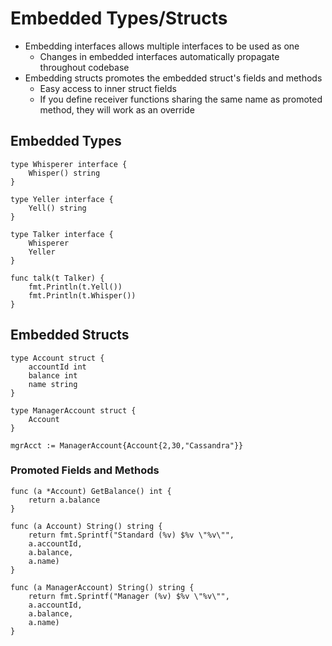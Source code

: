 # Embedded Types/Structs
- Embedding interfaces allows multiple interfaces to be used as one
    - Changes in embedded interfaces automatically propagate throughout codebase
- Embedding structs promotes the embedded struct's fields and methods
    - Easy access to inner struct fields
    - If you define receiver functions sharing the same name as promoted method, they will work as an override

## Embedded Types
```
type Whisperer interface {
    Whisper() string
}

type Yeller interface {
    Yell() string
}

type Talker interface {
    Whisperer
    Yeller
}

func talk(t Talker) {
    fmt.Println(t.Yell())
    fmt.Println(t.Whisper())
}
```

## Embedded Structs
```
type Account struct {
    accountId int
    balance int
    name string
}

type ManagerAccount struct {
    Account
}

mgrAcct := ManagerAccount{Account{2,30,"Cassandra"}}
```

### Promoted Fields and Methods
```
func (a *Account) GetBalance() int {
    return a.balance
}

func (a Account) String() string {
    return fmt.Sprintf("Standard (%v) $%v \"%v\"",
    a.accountId,
    a.balance,
    a.name)
}

func (a ManagerAccount) String() string {
    return fmt.Sprintf("Manager (%v) $%v \"%v\"",
    a.accountId,
    a.balance,
    a.name)
}
```